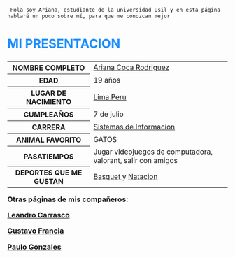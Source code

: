 <!DOCTYPE html>
<html>
<head>
     <meta name="google-site-verification" content="Mc3ppErdZKkqshQxXWTyfKovFz8lE4n-qpGi7Ba5Smo" />
     <meta charset="UTF-8"
     <meta name="viewport" content="width=device-width, initial-scale=1.0">
     
     Hola soy Ariana, estudiante de la universidad Usil y en esta página hablaré un poco sobre mí, para que me conozcan mejor
</head> 
<body>

<h3><h1 style="color:DodgerBlue;">MI PRESENTACION</h1><h3>

<table>
  <tr>
    <th>NOMBRE COMPLETO</th>
    <td> <a href ="https://www.instagram.com/arianacocarodriguez/">Ariana Coca Rodriguez</a>
    
  </tr>
  <tr>
    <th>EDAD</th>
    <td>19 años</td>
    
  </tr>
  <tr>
    <th>LUGAR DE NACIMIENTO</th>
    <td> <a href ="https://es.wikipedia.org/wiki/Lima">Lima Peru</td></a>

  </tr>
  <tr>
    <th>CUMPLEAÑOS</th>
    <td>7 de julio</td>
   
  </tr>
  <tr>
    <th>CARRERA</th>
    <td> <a href ="https://facultades.usil.edu.pe/ingenieria/carrera/ingenieria-de-sistemas-de-informacion">Sistemas de Informacion</td></a>
   
  </tr>
  <tr>
    <th>ANIMAL FAVORITO</th>
    <td>GATOS</td>
    
  </tr>
  <tr>
    <th>PASATIEMPOS</th>
    <td>Jugar videojuegos de computadora, valorant, salir con amigos</td>
       
   </tr>
   <tr>
    <th>DEPORTES QUE ME GUSTAN</th>
    <td> <a href ="https://es.wikipedia.org/wiki/Baloncesto">Basquet </a> y <a href ="https://es.wikipedia.org/wiki/Nataci%C3%B3n">Natacion</td></a>
    
    
  </tr>
  <tr>
      
</table>
     Otras páginas de mis compañeros: <p></p>  
                    <a href="https://xleandrox10x.github.io/Leandro-Carrasco-Mallma/">Leandro Carrasco</a><p></p>
                    <a href="https://gustavofranciaalfaro.netlify.app/">Gustavo Francia</a><p></p>
                    <a href="https://matiasfernandogasteluponte.wordpress.com">Paulo Gonzales</a><p></p>
                    <p></p>
                </div>
            </div>

        
</body>
  

</html>
